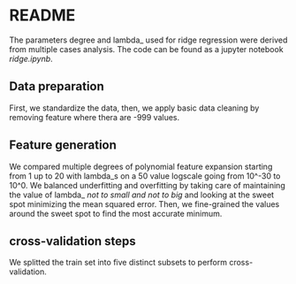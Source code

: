 # README

The parameters degree and lambda\_ used for ridge regression were derived from multiple cases analysis. The code can be found as a jupyter notebook _ridge.ipynb_.

## Data preparation
First, we standardize the data, then, we apply basic data cleaning by removing feature where thera are -999 values.

## Feature generation
We compared multiple degrees of polynomial feature expansion starting from 1 up to 20 with lambda\_s on a 50 value logscale going from 10^-30 to 10^0. We balanced underfitting and overfitting by taking care of maintaining the value of lambda\_ _not to small and not to big_ and looking at the sweet spot minimizing the mean squared error. Then, we fine-grained the values around the sweet spot to find the most accurate minimum.

## cross-validation steps
We splitted the train set into five distinct subsets to perform cross-validation.
